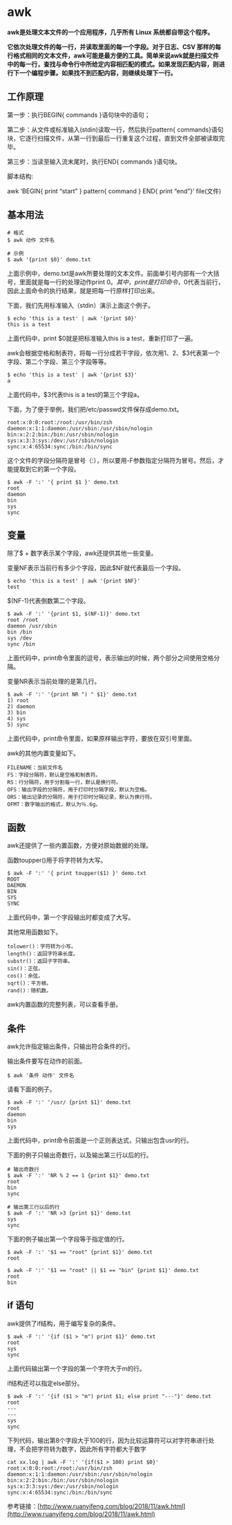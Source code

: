 # awk

**awk是处理文本文件的一个应用程序，几乎所有 Linux 系统都自带这个程序。**

**它依次处理文件的每一行，并读取里面的每一个字段。对于日志、CSV 那样的每行格式相同的文本文件，awk可能是最方便的工具。简单来说awk就是扫描文件中的每一行，查找与命令行中所给定内容相匹配的模式。如果发现匹配内容，则进行下一个编程步骤。如果找不到匹配内容，则继续处理下一行。**

## 工作原理

第一步：执行BEGIN{ commands }语句块中的语句；

第二步：从文件或标准输入(stdin)读取一行，然后执行pattern{ commands}语句块，它逐行扫描文件，从第一行到最后一行重复这个过程，直到文件全部被读取完毕。 

第三步：当读至输入流末尾时，执行END{ commands }语句块。

脚本结构: 

awk ‘BEGIN{ print “start” } pattern{ command } END{ print “end”}’ file(文件) 


## 基本用法

```
# 格式
$ awk 动作 文件名

# 示例
$ awk '{print $0}' demo.txt
```

上面示例中，demo.txt是awk所要处理的文本文件。前面单引号内部有一个大括号，里面就是每一行的处理动作print $0。其中，print是打印命令，$0代表当前行，因此上面命令的执行结果，就是把每一行原样打印出来。

下面，我们先用标准输入（stdin）演示上面这个例子。

```
$ echo 'this is a test' | awk '{print $0}'
this is a test
```

上面代码中，print $0就是把标准输入this is a test，重新打印了一遍。

awk会根据空格和制表符，将每一行分成若干字段，依次用$1、$2、$3代表第一个字段、第二个字段、第三个字段等等。

```
$ echo 'this is a test' | awk '{print $3}'
a
```

上面代码中，$3代表this is a test的第三个字段a。

下面，为了便于举例，我们把/etc/passwd文件保存成demo.txt。

```
root:x:0:0:root:/root:/usr/bin/zsh
daemon:x:1:1:daemon:/usr/sbin:/usr/sbin/nologin
bin:x:2:2:bin:/bin:/usr/sbin/nologin
sys:x:3:3:sys:/dev:/usr/sbin/nologin
sync:x:4:65534:sync:/bin:/bin/sync
```
这个文件的字段分隔符是冒号（:），所以要用-F参数指定分隔符为冒号。然后，才能提取到它的第一个字段。

```
$ awk -F ':' '{ print $1 }' demo.txt
root
daemon
bin
sys
sync
```

## 变量

除了$ + 数字表示某个字段，awk还提供其他一些变量。

变量NF表示当前行有多少个字段，因此$NF就代表最后一个字段。

```
$ echo 'this is a test' | awk '{print $NF}'
test
```
$(NF-1)代表倒数第二个字段。

```
$ awk -F ':' '{print $1, $(NF-1)}' demo.txt
root /root
daemon /usr/sbin
bin /bin
sys /dev
sync /bin
```

上面代码中，print命令里面的逗号，表示输出的时候，两个部分之间使用空格分隔。

变量NR表示当前处理的是第几行。

```
$ awk -F ':' '{print NR ") " $1}' demo.txt
1) root
2) daemon
3) bin
4) sys
5) sync
```

上面代码中，print命令里面，如果原样输出字符，要放在双引号里面。

awk的其他内置变量如下。

```
FILENAME：当前文件名
FS：字段分隔符，默认是空格和制表符。
RS：行分隔符，用于分割每一行，默认是换行符。
OFS：输出字段的分隔符，用于打印时分隔字段，默认为空格。
ORS：输出记录的分隔符，用于打印时分隔记录，默认为换行符。
OFMT：数字输出的格式，默认为％.6g。
```

## 函数
awk还提供了一些内置函数，方便对原始数据的处理。

函数toupper()用于将字符转为大写。

```
$ awk -F ':' '{ print toupper($1) }' demo.txt
ROOT
DAEMON
BIN
SYS
SYNC
```

上面代码中，第一个字段输出时都变成了大写。

其他常用函数如下。

```
tolower()：字符转为小写。
length()：返回字符串长度。
substr()：返回子字符串。
sin()：正弦。
cos()：余弦。
sqrt()：平方根。
rand()：随机数。
```

awk内置函数的完整列表，可以查看手册。

## 条件

awk允许指定输出条件，只输出符合条件的行。

输出条件要写在动作的前面。

```
$ awk '条件 动作' 文件名
```

请看下面的例子。

```
$ awk -F ':' '/usr/ {print $1}' demo.txt
root
daemon
bin
sys
```

上面代码中，print命令前面是一个正则表达式，只输出包含usr的行。

下面的例子只输出奇数行，以及输出第三行以后的行。

```
# 输出奇数行
$ awk -F ':' 'NR % 2 == 1 {print $1}' demo.txt
root
bin
sync

# 输出第三行以后的行
$ awk -F ':' 'NR >3 {print $1}' demo.txt
sys
sync
```

下面的例子输出第一个字段等于指定值的行。

```
$ awk -F ':' '$1 == "root" {print $1}' demo.txt
root

$ awk -F ':' '$1 == "root" || $1 == "bin" {print $1}' demo.txt
root
bin
```

## if 语句
awk提供了if结构，用于编写复杂的条件。

```
$ awk -F ':' '{if ($1 > "m") print $1}' demo.txt
root
sys
sync
```

上面代码输出第一个字段的第一个字符大于m的行。

if结构还可以指定else部分。

```
$ awk -F ':' '{if ($1 > "m") print $1; else print "---"}' demo.txt
root
---
---
sys
sync
```

下列代码，输出第8个字段大于100的行，因为比较运算符可以对字符串进行处理，不会把字符转为数字，因此所有字符都大于数字

```
cat xx.log | awk -F ':' '{if($1 > 100) print $0}'
root:x:0:0:root:/root:/usr/bin/zsh
daemon:x:1:1:daemon:/usr/sbin:/usr/sbin/nologin
bin:x:2:2:bin:/bin:/usr/sbin/nologin
sys:x:3:3:sys:/dev:/usr/sbin/nologin
sync:x:4:65534:sync:/bin:/bin/sync
```

参考链接：[http://www.ruanyifeng.com/blog/2018/11/awk.html](http://www.ruanyifeng.com/blog/2018/11/awk.html)